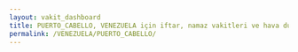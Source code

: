 ```yaml
---
layout: vakit_dashboard
title: PUERTO_CABELLO, VENEZUELA için iftar, namaz vakitleri ve hava durumu - ilçe/eyalet seç
permalink: /VENEZUELA/PUERTO_CABELLO/
---
```


<script type="text/javascript">
  var GLOBAL_COUNTRY = 'VENEZUELA';
  var GLOBAL_CITY = 'PUERTO_CABELLO';
  var GLOBAL_STATE = '';
  var lat = 72;
  var lon = 21;
</script>
